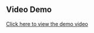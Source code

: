 ## Video Demo

[Click here to view the demo video](https://raw.githubusercontent.com/Sidd444/Python-Projects/main/Calculator%20using%20Tkinter/calculator_tkinter_demo.webm)
